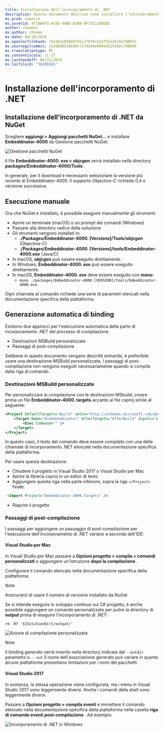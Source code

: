 ```yaml
---
title: Installazione dell'incorporamento di .NET
description: Questo documento descrive come installare l'incorporamento .NET. Viene illustrato come eseguire manualmente gli strumenti, come generare automaticamente le associazioni, come utilizzare le destinazioni MSBuild personalizzate e i passaggi di post-compilazione necessari.
ms.prod: xamarin
ms.assetid: 47106AF3-AC6E-4A0E-B30B-9F73C116DDB3
author: chamons
ms.author: chhamo
ms.date: 04/18/2018
ms.openlocfilehash: 7da163e85b04791c276f9cb14f5b21615b7909fb
ms.sourcegitcommit: 1e3a0d853669dcc57d5dee0894d325d40c7d8009
ms.translationtype: MT
ms.contentlocale: it-IT
ms.lasthandoff: 08/31/2019
ms.locfileid: "70200165"
---
```

# <a name="installing-net-embedding"></a>Installazione dell'incorporamento di .NET

## <a name="installing-net-embedding-from-nuget"></a>Installazione dell'incorporamento di .NET da NuGet

Scegliere **aggiungi > Aggiungi pacchetti NuGet...** e installare **Embeddinator-4000** da Gestione pacchetti NuGet:

![Gestione pacchetti NuGet](images/visualstudionuget.png)

Il file **Embeddinator-4000. exe** e **objcgen** verrà installato nella directory **packages/Embeddinator-4000/Tools** .

In generale, per il download è necessario selezionare la versione più recente di Embeddinator-4000. Il supporto Objective-C richiede 0,4 o versione successiva.

## <a name="running-manually"></a>Esecuzione manuale

Ora che NuGet è installato, è possibile eseguire manualmente gli strumenti.

- Aprire un terminale (macOS) o un prompt dei comandi (Windows)
- Passare alla directory radice della soluzione
- Gli strumenti vengono installati in:
    - **./Packages/Embeddinator-4000. [Versione]/Tools/objcgen** (Objective-C)
    - **./Packages/Embeddinator-4000. [Versione]/tools/Embeddinator-4000.exe** (Java/C)
- In macOS, **objcgen** può essere eseguito direttamente.
- In Windows, **Embeddinator-4000. exe** può essere eseguito direttamente.
- In macOS, **Embeddinator-4000. exe** deve essere eseguito con **mono**:
    - `mono ./packages/Embeddinator-4000.[VERSION]/tools/Embeddinator-4000.exe`

Ogni chiamata al comando richiede una serie di parametri elencati nella documentazione specifica della piattaforma.

## <a name="automatic-binding-generation"></a>Generazione automatica di binding

Esistono due approcci per l'esecuzione automatica della parte di incorporamento .NET del processo di compilazione.

- Destinazioni MSBuild personalizzate
- Passaggi di post-compilazione

Sebbene in questo documento vengano descritti entrambi, è preferibile usare una destinazione MSBuild personalizzata. I passaggi di post-compilazione non vengono eseguiti necessariamente quando si compila dalla riga di comando.

### <a name="custom-msbuild-targets"></a>Destinazioni MSBuild personalizzate

Per personalizzare la compilazione con le destinazioni MSbuild, creare prima un file **Embeddinator-4000. targets** accanto al file csproj simile al seguente:

```xml
<Project DefaultTargets="Build" xmlns="http://schemas.microsoft.com/developer/msbuild/2003">
    <Target Name="RunEmbeddinator" AfterTargets="AfterBuild" Inputs="$(OutputPath)/$(AssemblyName).dll" Outputs="$(IntermediateOutputPath)/Embeddinator/$(AssemblyName).framework/$(AssemblyName)">
        <Exec Command="" />
    </Target>
</Project>
```

In questo caso, il testo del comando deve essere compilato con una delle chiamate di incorporamento .NET elencate nella documentazione specifica della piattaforma.

Per usare questa destinazione:

- Chiudere il progetto in Visual Studio 2017 o Visual Studio per Mac
- Aprire la libreria csproj in un editor di testo
- Aggiungere questa riga nella parte inferiore, sopra la riga `</Project>` finale:

```xml
 <Import Project="Embeddinator-4000.targets" />
```

- Riaprire il progetto

### <a name="post-build-steps"></a>Passaggi di post-compilazione

I passaggi per aggiungere un passaggio di post-compilazione per l'esecuzione dell'incorporamento di .NET variano a seconda dell'IDE:

#### <a name="visual-studio-for-mac"></a>Visual Studio per Mac

In Visual Studio per Mac passare a **Opzioni progetto > compila > comandi personalizzati** e aggiungere un'istruzione **dopo la compilazione** .

Configurare il comando elencato nella documentazione specifica della piattaforma.

> [!NOTE]
> Assicurarsi di usare il numero di versione installato da NuGet

Se si intende eseguire lo sviluppo continuo sul C# progetto, è anche possibile aggiungere un comando personalizzato per pulire la directory di **output** prima di eseguire l'incorporamento di .NET:

```shell
rm -Rf '${SolutionDir}/output/'
```

![Azione di compilazione personalizzata](images/visualstudiocustombuild.png)

> [!NOTE]
> Il binding generato verrà inserito nella directory indicata dal `--outdir` parametro o. `--out` Il nome dell'associazione generato può variare in quanto alcune piattaforme presentano limitazioni per i nomi dei pacchetti.

#### <a name="visual-studio-2017"></a>Visual Studio 2017

In sostanza, la stessa operazione viene configurata, ma i menu in Visual Studio 2017 sono leggermente diversi. Anche i comandi della shell sono leggermente diversi.

Passare a **Opzioni progetto > compila eventi** e immettere il comando elencato nella documentazione specifica della piattaforma nella casella **riga di comando eventi post-compilazione** . Ad esempio:

![Incorporamento di .NET in Windows](images/visualstudiowindows.png)
 